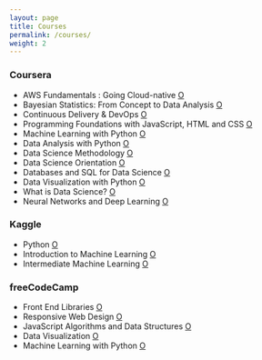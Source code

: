 ```yaml
---
layout: page
title: Courses
permalink: /courses/
weight: 2
---
```


### Coursera <br>

- AWS Fundamentals : Going Cloud-native <a href="https://www.coursera.org/account/accomplishments/certificate/X4DDD8FFM46Q?utm_medium=certificate&utm_source=link&utm_campaign=copybutton_certificate&utm_term=long" target="_blank">O</a>
- Bayesian Statistics: From Concept to Data Analysis [O](https://www.coursera.org/account/accomplishments/certificate/NG3ZL9GT4XLG)
- Continuous Delivery & DevOps [O](https://www.coursera.org/account/accomplishments/certificate/K25JUBJ4ZP3Y)
- Programming Foundations with JavaScript, HTML and CSS [O](https://www.coursera.org/account/accomplishments/certificate/HR2UDP8BMSJ9)
- Machine Learning with Python [O](https://www.coursera.org/account/accomplishments/certificate/MQK63KV9MQAZ)
- Data Analysis with Python [O](https://www.credly.com/badges/4a7ad4a7-9408-4417-8631-577b37d9f606/linked_in_profile)
- Data Science Methodology [O](https://www.credly.com/badges/2e917d3a-7b82-4a39-9e92-f335baa217c0/linked_i)
- Data Science Orientation [O](https://www.credly.com/badges/96a7b2d6-bb07-407c-b9cc-33a7a823ef75/linked_in_profile)
- Databases and SQL for Data Science [O](https://www.credly.com/badges/7d838758-80cf-47a9-a476-669d45e20241/linked_i)
- Data Visualization with Python [O](https://www.coursera.org/account/accomplishments/certificate/TMNDBTZYL4Y5)
- What is Data Science? [O](https://www.coursera.org/account/accomplishments/certificate/TCV3KYKC3PVK)
- Neural Networks and Deep Learning [O](https://www.coursera.org/account/accomplishments/certificate/6ZWGHF65EVQE)
  <br>
  
### Kaggle <br>

- Python [O](https://www.kaggle.com/learn/certification/ghaiyur/python)
- Introduction to Machine Learning [O](https://www.kaggle.com/learn/certification/ghaiyur/intro-to-machine-learning)
- Intermediate Machine Learning [O](https://www.kaggle.com/learn/certification/ghaiyur/intermediate-machine-learning)

### freeCodeCamp <br>

- Front End Libraries [O](https://www.freecodecamp.org/certification/ghaiyur-naqui-ahmad/front-end-libraries)
- Responsive Web Design [O](https://www.freecodecamp.org/certification/ghaiyur-naqui-ahmad/responsive-web-design)
- JavaScript Algorithms and Data Structures [O](https://www.freecodecamp.org/certification/ghaiyur-naqui-ahmad/javascript-algorithms-and-data-structures)
- Data Visualization [O](https://www.freecodecamp.org/certification/ghaiyur-naqui-ahmad/data-visualization)
- Machine Learning with Python [O](https://www.freecodecamp.org/certification/ghaiyur-naqui-ahmad/machine-learning-with-python-v7)
